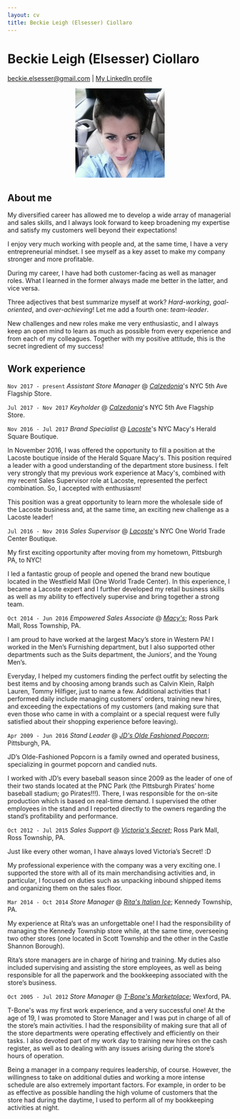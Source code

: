 ```yaml
---
layout: cv
title: Beckie Leigh (Elsesser) Ciollaro
---
```


# Beckie Leigh (Elsesser) Ciollaro

<div id="webaddress">
<a href="beckie.elsesser@gmail.com">beckie.elsesser@gmail.com</a>
  | <a href="https://www.linkedin.com/in/beckie-ciollaro-602240109/">My LinkedIn profile</a>
</div>

<p align="center">
   <img
      src="img/beckie.jpeg"
      alt="Beckie"
      height="200"
      witdh="200"
   >
</p>

## About me

My diversified career has allowed me to develop a wide array of managerial and sales skills,
and I always look forward to keep broadening my expertise and satisfy my customers well beyond
their expectations!

I enjoy very much working with people and, at the same time, I have a very entrepreneurial mindset.
I see myself as a key asset to make my company stronger and more profitable.

During my career, I have had both customer-facing as well as manager roles.
What I learned in the former always made me better in the latter, and vice versa.

Three adjectives that best summarize myself at work? *Hard-working*, *goal-oriented*,
and *over-achieving*!
Let me add a fourth one: *team-leader*.

New challenges and new roles make me very enthusiastic, and I always keep an open mind to learn
as much as possible from every experience and from each of my colleagues.
Together with my positive attitude, this is the secret ingredient of my success!

## Work experience

`Nov 2017 - present` *Assistant Store Manager* @ [*Calzedonia*](https://world.calzedonia.com/home.jsp)'s NYC 5th Ave Flagship Store.

`Jul 2017 - Nov 2017` *Keyholder* @ [*Calzedonia*](https://world.calzedonia.com/home.jsp)'s NYC 5th Ave Flagship Store.

`Nov 2016 - Jul 2017` *Brand Specialist* @ [*Lacoste*](https://www.lacoste.com/us/homepage)'s NYC Macy's Herald Square Boutique.

In November 2016, I was offered the opportunity to fill a position at the Lacoste boutique
inside of the Herald Square Macy's.
This position required a leader with a good understanding of the department store business.
I felt very strongly that my previous work experience at Macy's, combined with my recent
Sales Supervisor role at Lacoste, represented the perfect combination.
So, I accepted with enthusiasm!

This position was a great opportunity to learn more the wholesale side of the Lacoste business
and, at the same time, an exciting new challenge as a Lacoste leader!

`Jul 2016 - Nov 2016` *Sales Supervisor* @ [*Lacoste*](https://www.lacoste.com/us/homepage)'s NYC One World Trade Center Boutique.

My first exciting opportunity after moving from my hometown, Pittsburgh PA, to NYC!

I led a fantastic group of people and opened the brand new boutique located in the
Westfield Mall (One World Trade Center).
In this experience, I became a Lacoste expert and I further developed my retail business
skills as well as my ability to effectively supervise and bring together a strong team.

`Oct 2014 - Jun 2016` *Empowered Sales Associate* @ [*Macy's*](https://www.macys.com); Ross Park Mall, Ross Township, PA.

I am proud to have worked at the largest Macy’s store in Western PA!
I worked in the Men’s Furnishing department, but I also supported other departments such as
the Suits department, the Juniors’, and the Young Men’s.

Everyday, I helped my customers finding the perfect outfit by selecting the best items and by
choosing among brands such as Calvin Klein, Ralph Lauren, Tommy Hilfiger, just to name a few.
Additional activities that I performed daily include managing customers’ orders, training new hires,
and exceeding the expectations of my customers
(and making sure that even those who came in with a complaint or a special request were fully
satisfied about their shopping experience before leaving).

`Apr 2009 - Jun 2016` *Stand Leader* @ [*JD's Olde Fashioned Popcorn*](https://www.facebook.com/JDsPopcorn/); Pittsburgh, PA.

JD’s Olde-Fashioned Popcorn is a family owned and operated business, specializing in gourmet
popcorn and candied nuts.

I worked with JD’s every baseball season since 2009 as the leader of one of their two stands
located at the PNC Park (the Pittsburgh Pirates’ home baseball stadium; go Pirates!!!).
There, I was responsible for the on-site production which is based on real-time demand.
I supervised the other employees in the stand and I reported directly to the owners regarding
the stand’s profitability and performance.

`Oct 2012 - Jul 2015` *Sales Support* @ [*Victoria's Secret*](http://victoriassecret.com); Ross Park Mall, Ross Township, PA.

Just like every other woman, I have always loved Victoria’s Secret! :D

My professional experience with the company was a very exciting one.
I supported the store with all of its main merchandising activities and, in particular,
I focused on duties such as unpacking inbound shipped items and organizing them on the
sales floor.

`Mar 2014 - Oct 2014` *Store Manager* @ [*Rita's Italian Ice*](https://www.ritasice.com); Kennedy Township, PA.

My experience at Rita’s was an unforgettable one!
I had the responsibility of managing the Kennedy Township store while, at the same time,
overseeing two other stores (one located in Scott Township and the other in the Castle Shannon Borough).

Rita’s store managers are in charge of hiring and training.
My duties also included supervising and assisting the store employees, as well as being
responsible for all the paperwork and the bookkeeping associated with the store’s business.

`Oct 2005 - Jul 2012` *Store Manager* @ [*T-Bone's Marketplace*](http://www.tbonesmarketplace.com); Wexford, PA.

T-Bone's was my first work experience, and a very successful one!
At the age of 19, I was promoted to Store Manager and I was put in charge of all of the store’s
main activities.
I had the responsibility of making sure that all of the store departments were operating effectively
and efficiently on their tasks.
I also devoted part of my work day to training new hires on the cash register, as well as to dealing
with any issues arising during the store’s hours of operation.

Being a manager in a company requires leadership, of course. However, the willingness to take on
additional duties and working a more intense schedule are also extremely important factors.
For example, in order to be as effective as possible handling the high volume of customers that
the store had during the daytime, I used to perform all of my bookkeeping activities at night.

